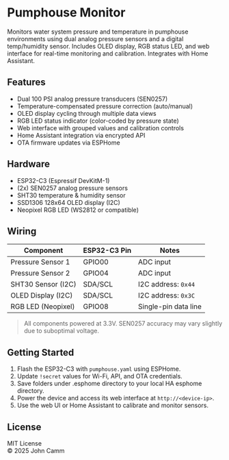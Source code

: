 # Pumphouse Monitor

Monitors water system pressure and temperature in pumphouse environments using dual analog pressure sensors and a digital temp/humidity sensor. Includes OLED display, RGB status LED, and web interface for real-time monitoring and calibration. Integrates with Home Assistant.

## Features

- Dual 100 PSI analog pressure transducers (SEN0257)
- Temperature-compensated pressure correction (auto/manual)
- OLED display cycling through multiple data views
- RGB LED status indicator (color-coded by pressure state)
- Web interface with grouped values and calibration controls
- Home Assistant integration via encrypted API
- OTA firmware updates via ESPHome

## Hardware

- ESP32-C3 (Espressif DevKitM-1)
- (2x) SEN0257 analog pressure sensors
- SHT30 temperature & humidity sensor
- SSD1306 128x64 OLED display (I2C)
- Neopixel RGB LED (WS2812 or compatible)

## Wiring

| Component               | ESP32-C3 Pin | Notes                |
|------------------------|--------------|----------------------|
| Pressure Sensor 1      | GPIO00       | ADC input            |
| Pressure Sensor 2      | GPIO04       | ADC input            |
| SHT30 Sensor (I2C)     | SDA/SCL      | I2C address: `0x44`  |
| OLED Display (I2C)     | SDA/SCL      | I2C address: `0x3C`  |
| RGB LED (Neopixel)     | GPIO08       | Single-pin data line |

> All components powered at 3.3V. SEN0257 accuracy may vary slightly due to suboptimal voltage.

## Getting Started

1. Flash the ESP32-C3 with `pumphouse.yaml` using ESPHome.
2. Update `!secret` values for Wi-Fi, API, and OTA credentials.
3. Save folders under .esphome directory to your local HA esphome directory.
4. Power the device and access its web interface at `http://<device-ip>`.
5. Use the web UI or Home Assistant to calibrate and monitor sensors.

## License

MIT License  
© 2025 John Camm
